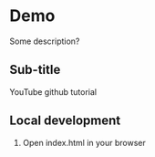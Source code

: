 # Demo
Some description?

## Sub-title
YouTube github tutorial

## Local development 

1. Open index.html in your browser